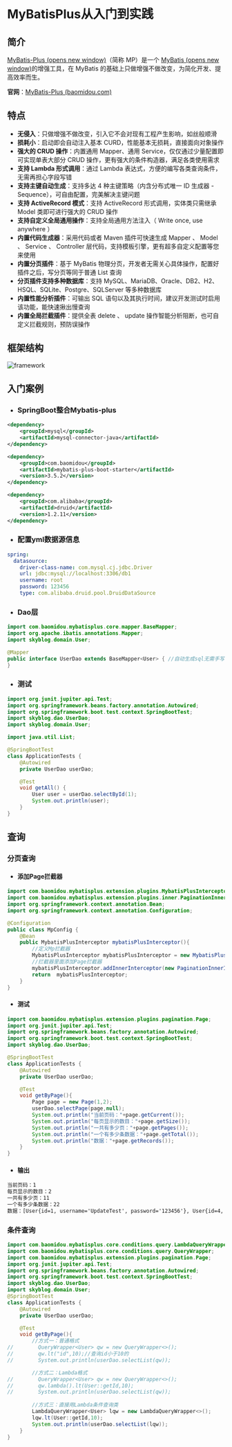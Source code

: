 # MyBatisPlus从入门到实践

## 简介

[MyBatis-Plus (opens new window)](https://github.com/baomidou/mybatis-plus)（简称 MP）是一个 [MyBatis (opens new window)](https://www.mybatis.org/mybatis-3/)的增强工具，在 MyBatis 的基础上只做增强不做改变，为简化开发、提高效率而生。

**官网**：[MyBatis-Plus (baomidou.com)](https://baomidou.com/)

## 特点

- **无侵入**：只做增强不做改变，引入它不会对现有工程产生影响，如丝般顺滑
- **损耗小**：启动即会自动注入基本 CURD，性能基本无损耗，直接面向对象操作
- **强大的 CRUD 操作**：内置通用 Mapper、通用 Service，仅仅通过少量配置即可实现单表大部分 CRUD 操作，更有强大的条件构造器，满足各类使用需求
- **支持 Lambda 形式调用**：通过 Lambda 表达式，方便的编写各类查询条件，无需再担心字段写错
- **支持主键自动生成**：支持多达 4 种主键策略（内含分布式唯一 ID 生成器 - Sequence），可自由配置，完美解决主键问题
- **支持 ActiveRecord 模式**：支持 ActiveRecord 形式调用，实体类只需继承 Model 类即可进行强大的 CRUD 操作
- **支持自定义全局通用操作**：支持全局通用方法注入（ Write once, use anywhere ）
- **内置代码生成器**：采用代码或者 Maven 插件可快速生成 Mapper 、 Model 、 Service 、 Controller 层代码，支持模板引擎，更有超多自定义配置等您来使用
- **内置分页插件**：基于 MyBatis 物理分页，开发者无需关心具体操作，配置好插件之后，写分页等同于普通 List 查询
- **分页插件支持多种数据库**：支持 MySQL、MariaDB、Oracle、DB2、H2、HSQL、SQLite、Postgre、SQLServer 等多种数据库
- **内置性能分析插件**：可输出 SQL 语句以及其执行时间，建议开发测试时启用该功能，能快速揪出慢查询
- **内置全局拦截插件**：提供全表 delete 、 update 操作智能分析阻断，也可自定义拦截规则，预防误操作

## 框架结构

![framework](【MybatisPlus】从入门到菜鸟.assets/mybatis-plus-framework.jpg)

## 入门案例

- ### SpringBoot整合Mybatis-plus

```xml
<dependency>
    <groupId>mysql</groupId>
    <artifactId>mysql-connector-java</artifactId>
</dependency>

<dependency>
    <groupId>com.baomidou</groupId>
    <artifactId>mybatis-plus-boot-starter</artifactId>
    <version>3.5.2</version>
</dependency>

<dependency>
    <groupId>com.alibaba</groupId>
    <artifactId>druid</artifactId>
    <version>1.2.11</version>
</dependency>
```

- ### 配置yml数据源信息

```yaml
spring:
  datasource:
    driver-class-name: com.mysql.cj.jdbc.Driver
    url: jdbc:mysql://localhost:3306/db1
    username: root
    password: 123456
    type: com.alibaba.druid.pool.DruidDataSource
```

- ### Dao层

```java
import com.baomidou.mybatisplus.core.mapper.BaseMapper;
import org.apache.ibatis.annotations.Mapper;
import skyblog.domain.User;

@Mapper
public interface UserDao extends BaseMapper<User> { //自动生成sql无需手写
}
```

- ### 测试

```java
import org.junit.jupiter.api.Test;
import org.springframework.beans.factory.annotation.Autowired;
import org.springframework.boot.test.context.SpringBootTest;
import skyblog.dao.UserDao;
import skyblog.domain.User;

import java.util.List;

@SpringBootTest
class ApplicationTests {
    @Autowired
    private UserDao userDao;

    @Test
    void getAll() {
        User user = userDao.selectById(1);
        System.out.println(user);
    }
}
```

##   查询

### 分页查询

- #### 添加Page拦截器

```java
import com.baomidou.mybatisplus.extension.plugins.MybatisPlusInterceptor;
import com.baomidou.mybatisplus.extension.plugins.inner.PaginationInnerInterceptor;
import org.springframework.context.annotation.Bean;
import org.springframework.context.annotation.Configuration;

@Configuration
public class MpConfig {
    @Bean
    public MybatisPlusInterceptor mybatisPlusInterceptor(){
        //定义Mp拦截器
        MybatisPlusInterceptor mybatisPlusInterceptor = new MybatisPlusInterceptor();
        //拦截器里面添加Page拦截器
        mybatisPlusInterceptor.addInnerInterceptor(new PaginationInnerInterceptor());
        return  mybatisPlusInterceptor;
    }
}
```

- #### 测试

```java
import com.baomidou.mybatisplus.extension.plugins.pagination.Page;
import org.junit.jupiter.api.Test;
import org.springframework.beans.factory.annotation.Autowired;
import org.springframework.boot.test.context.SpringBootTest;
import skyblog.dao.UserDao;

@SpringBootTest
class ApplicationTests {
    @Autowired
    private UserDao userDao;

    @Test
    void getByPage(){
        Page page = new Page(1,2);
        userDao.selectPage(page,null);
        System.out.println("当前页码："+page.getCurrent());
        System.out.println("每页显示的数目："+page.getSize());
        System.out.println("一共有多少页："+page.getPages());
        System.out.println("一个有多少条数据："+page.getTotal());
        System.out.println("数据："+page.getRecords());
    }
}
```

- #### 输出

```xml
当前页码：1
每页显示的数目：2
一共有多少页：11
一个有多少条数据：22
数据：[User{id=1, username='UpdateTest', password='123456'}, User{id=4, username='people2', password='123'}]
```

### 条件查询

```java
import com.baomidou.mybatisplus.core.conditions.query.LambdaQueryWrapper;
import com.baomidou.mybatisplus.core.conditions.query.QueryWrapper;
import com.baomidou.mybatisplus.extension.plugins.pagination.Page;
import org.junit.jupiter.api.Test;
import org.springframework.beans.factory.annotation.Autowired;
import org.springframework.boot.test.context.SpringBootTest;
import skyblog.dao.UserDao;
import skyblog.domain.User;
@SpringBootTest
class ApplicationTests {
    @Autowired
    private UserDao userDao;

    @Test
    void getByPage(){
        //方式一：普通格式
//        QueryWrapper<User> qw = new QueryWrapper<>();
//        qw.lt("id",10);//查询id小于10的
//        System.out.println(userDao.selectList(qw));

        //方式二：Lambda格式
//        QueryWrapper<User> qw = new QueryWrapper<>();
//        qw.lambda().lt(User::getId,10);
//        System.out.println(userDao.selectList(qw));
        
        //方式三：直接用Lambda条件查询类
        LambdaQueryWrapper<User> lqw = new LambdaQueryWrapper<>();
        lqw.lt(User::getId,10);
        System.out.println(userDao.selectList(lqw));
    }
}
```
